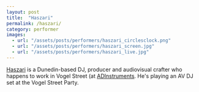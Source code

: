 ```yaml
---
layout: post
title:  "Haszari"
permalink: /haszari/
category: performer
images: 
  - url: "/assets/posts/performers/haszari_circlesclock.png"
  - url: "/assets/posts/performers/haszari_screen.jpg"
  - url: "/assets/posts/performers/haszari_live.jpg"
---
```


[Haszari](http://cartoonbeats.com/haszari) is a Dunedin-based DJ, producer and audiovisual crafter who happens to work in Vogel Street (at [ADInstruments](/adinstruments). He's playing an AV DJ set at the Vogel Street Party.


